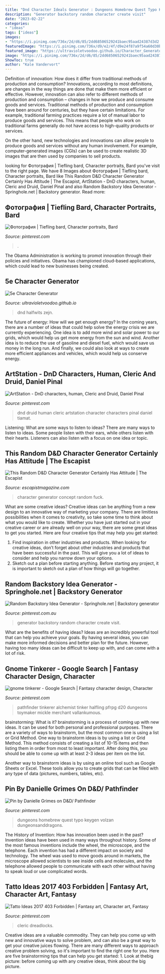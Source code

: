 ```yaml
---
title: "Dnd Character Ideals Generator : Dungeons Homebrew Quest Typo Keygen Volzan Dungeonsanddragons"
description: "Generator backstory random character create visit"
date: "2023-02-22"
categories:
- "ideas"
tags: ["ideas"]
images:
- "https://i.pinimg.com/736x/2d/d6/85/2dd68506529241baec95aad24387d3d2.jpg"
featuredImage: "https://i.pinimg.com/736x/d9/e2/4f/d9e24f87a9f54a60d30ba70df05000d5.jpg"
featured_image: "https://ultravioletvoodoo.github.io/Character_Generator/img/9.jpg"
image: "https://i.pinimg.com/736x/2d/d6/85/2dd68506529241baec95aad24387d3d2.jpg"
ShowToc: true
author: "Kale Vandervort"
---
```



Definition of innovation: How does it differ from traditional methods of production and consumption?
Innovations, according to most definitions, are changes in the way things are done that make them more efficient or effective. However, innovation can also refer to different methods of production and consumption – changes in how we produce and consume goods and services.
Traditional methods of production and consumption have been around for centuries, but they have certain limitations. For example, traditional farming practices require a lot of manual labor to produce goods and services. This means that people who work on traditional farms generally do not have access to high-quality products or services.

On the other hand, new technologies and innovations can allow people to produce goods and services without any human involvement. For example, computer-generated images (CGIs) can be used to create realistic 3D images that are then used by companies to sell products.

	

		
looking for Фотография | Tiefling bard, Character portraits, Bard you've visit to the right page. We have 8 Images about Фотография | Tiefling bard, Character portraits, Bard like This Random D&amp;D Character Generator Certainly Has Attitude | The Escapist, ArtStation - DnD characters, human, Cleric and Druid, Daniel Pinal and also Random Backstory Idea Generator - Springhole.net | Backstory generator. Read more:
		
    
## Фотография | Tiefling Bard, Character Portraits, Bard

<img loading=lazy src="https://i.pinimg.com/736x/d9/e2/4f/d9e24f87a9f54a60d30ba70df05000d5.jpg" onerror="this.onerror=null;this.src='https://tse1.mm.bing.net/th?id=OIP.QAQGYU8G3XnCvbtGGaXzagAAAA&amp;pid=15.1';" alt="Фотография | Tiefling bard, Character portraits, Bard">

_Source: pinterest.com_

>. 

	

The Obama Administration is working to promot innovation through their policies and initiatives. Obama has championed cloud-based applications, which could lead to new businesses being created.

    
## 5e Character Generator

<img loading=lazy src="https://ultravioletvoodoo.github.io/Character_Generator/img/9.jpg" onerror="this.onerror=null;this.src='https://tse2.mm.bing.net/th?id=OIP.RmUCZpnUsbrblpi1QFDfaAHaD_&amp;pid=15.1';" alt="5e Character Generator">

_Source: ultravioletvoodoo.github.io_

>dnd halfwits zejn. 

	

The future of energy: How will we get enough energy?
In the coming years, there are a number of ideas that could help solve the energy crisis we are currently experiencing. One idea is to add more wind and solar power to our grids, which would help us get more energy from the sun and wind. Another idea is to reduce the use of gasoline and diesel fuel, which would save us money in the long run. And finally, we could also look at ways to create more efficient appliances and vehicles, which would help us conserve energy.

    
## ArtStation - DnD Characters, Human, Cleric And Druid, Daniel Pinal

<img loading=lazy src="https://i.pinimg.com/originals/25/07/b9/2507b97421b89c28d946bbf3a9cb59b5.jpg" onerror="this.onerror=null;this.src='https://tse2.mm.bing.net/th?id=OIP.9R_vVsDR-pfTB1PRcBZ3NAHaNG&amp;pid=15.1';" alt="ArtStation - DnD characters, human, Cleric and Druid, Daniel Pinal">

_Source: pinterest.com_

>dnd druid human cleric artstation character characters pinal daniel tiamat. 

	

Listening: What are some ways to listen to ideas?
There are many ways to listen to ideas. Some people listen with their ears, while others listen with their hearts. Listeners can also listen with a focus on one idea or topic.

    
## This Random D&amp;D Character Generator Certainly Has Attitude | The Escapist

<img loading=lazy src="http://cdn.escapistmagazine.com/media/global/images/library/deriv/871/871514.jpg" onerror="this.onerror=null;this.src='https://tse4.mm.bing.net/th?id=OIP.GOU2H8yN016IYR97hn8LTQHaD3&amp;pid=15.1';" alt="This Random D&amp;D Character Generator Certainly Has Attitude | The Escapist">

_Source: escapistmagazine.com_

>character generator concept random fuck. 

	

What are some creative ideas?
Creative ideas can be anything from a new design to an innovative way of marketing your company. There are limitless possibilities when it comes to creativity, so take some time to think about what you would like to create. Whether you have just started out in your creative career or are already well on your way, there are some great ideas to get you started. Here are four creative tips that may help you get started: 
1. Find inspiration in other industries and products. When looking for creative ideas, don’t forget about other industries and products that have been successful in the past. This will give you a lot of ideas to consider and help you narrow down your options. 
2. Sketch out a plan before starting anything. Before starting any project, it is important to sketch out a plan of how things will go together.

    
## Random Backstory Idea Generator - Springhole.net | Backstory Generator

<img loading=lazy src="https://i.pinimg.com/736x/8d/9f/72/8d9f7218a0122b965ff0610ef5d42cea--prompt-generator-generators.jpg" onerror="this.onerror=null;this.src='https://tse3.mm.bing.net/th?id=OIP.Pm6G-17E3qHHdZH9TF_URwHaHa&amp;pid=15.1';" alt="Random Backstory Idea Generator - Springhole.net | Backstory generator">

_Source: pinterest.com.au_

>generator backstory random character create visit. 

	

What are the benefits of having ideas?
Ideas are an incredibly powerful tool that can help you achieve your goals. By having several ideas, you can make more informed decisions and better plan for the future. However, having too many ideas can be difficult to keep up with, and can come with a lot of risk.

    
## Gnome Tinkerer - Google Search | Fantasy Character Design, Character

<img loading=lazy src="https://i.pinimg.com/736x/2d/d6/85/2dd68506529241baec95aad24387d3d2.jpg" onerror="this.onerror=null;this.src='https://tse4.mm.bing.net/th?id=OIP.zr42hhWo1zXmZZkokMBJ-AHaJJ&amp;pid=15.1';" alt="gnome tinkerer - Google Search | Fantasy character design, Character">

_Source: pinterest.com_

>pathfinder tinkerer alchemist tinker halfling pfrpg d20 dungeons toymaker mickle merchant vallankumous. 

	

brainstorming: What is it?
brainstorming is a process of coming up with new ideas. It can be used for both personal and professional purposes. There are a variety of ways to brainstorm, but the most common one is using a list or Grid Method.
One way to brainstorm ideas is by using a list or Grid Method. This method consists of creating a list of 10-15 items and then listing them in order from most to least important. After doing this, you should be able to come up with at least 2-3 ideas per item on the list.

Another way to brainstorm ideas is by using an online tool such as Google Sheets or Excel. These tools allow you to create grids that can be filled with any type of data (pictures, numbers, tables, etc).

    
## Pin By Danielle Grimes On D&amp;D/ Pathfinder

<img loading=lazy src="https://i.pinimg.com/736x/1a/04/44/1a0444674e398a49a2eb546748bf7240.jpg" onerror="this.onerror=null;this.src='https://tse1.mm.bing.net/th?id=OIP.-OjYHctHtSRMgl5EaiO-dAHaHa&amp;pid=15.1';" alt="Pin by Danielle Grimes on D&amp;D/ Pathfinder">

_Source: pinterest.com_

>dungeons homebrew quest typo keygen volzan dungeonsanddragons. 

	

The History of Invention: How has innovation been used in the past?
Invention ideas have been used in many ways throughout history. Some of the most famous inventions include the wheel, the microscope, and the telephone. Each invention has had a different impact on society and technology. The wheel was used to move goods around in markets, the microscope allowed scientists to see inside cells and molecules, and the telephone allowed people to communicate with each other without having to speak loud or use complicated words.

    
## Tatto Ideas 2017 403 Forbidden | Fantasy Art, Character Art, Fantasy

<img loading=lazy src="https://i.pinimg.com/originals/2e/4d/a6/2e4da68e973c64146791f71bacc7732d.jpg" onerror="this.onerror=null;this.src='https://tse4.mm.bing.net/th?id=OIP.uFKLwiFLHdLpMFtdEHtpoQHaKl&amp;pid=15.1';" alt="Tatto Ideas 2017 403 Forbidden | Fantasy art, Character art, Fantasy">

_Source: pinterest.com_

>cleric dreadlocks. 

	

Creative ideas are a valuable commodity. They can help you come up with new and innovative ways to solve problem, and can also be a great way to get your creative juices flowing. There are many different ways to approach creative problem solving, so it's important to find the right one for you. Here are five brainstorming tips that can help you get started: 1. Look at thebig picture: before coming up with any creative ideas, think about the big picture.

